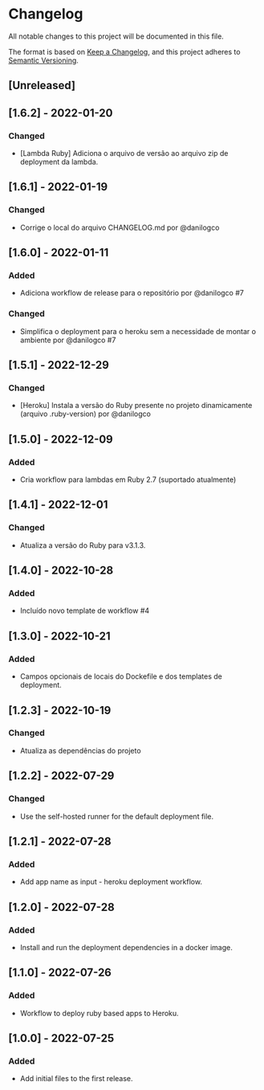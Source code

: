 # Changelog

All notable changes to this project will be documented in this file.

The format is based on [Keep a Changelog](https://keepachangelog.com/en/1.0.0/),
and this project adheres to [Semantic Versioning](https://semver.org/spec/v2.0.0.html).

## [Unreleased]

## [1.6.2] - 2022-01-20

### Changed

- [Lambda Ruby] Adiciona o arquivo de versão ao arquivo zip de deployment da lambda.

## [1.6.1] - 2022-01-19

### Changed

- Corrige o local do arquivo CHANGELOG.md por @danilogco

## [1.6.0] - 2022-01-11

### Added

- Adiciona workflow de release para o repositório por @danilogco #7

### Changed

- Simplifica o deployment para o heroku sem a necessidade de montar o ambiente por @danilogco #7

## [1.5.1] - 2022-12-29

### Changed

- [Heroku] Instala a versão do Ruby presente no projeto dinamicamente (arquivo .ruby-version) por @danilogco

## [1.5.0] - 2022-12-09

### Added

- Cria workflow para lambdas em Ruby 2.7 (suportado atualmente)

## [1.4.1] - 2022-12-01

### Changed

- Atualiza a versão do Ruby para v3.1.3.

## [1.4.0] - 2022-10-28

### Added

- Incluído novo template de workflow #4

## [1.3.0] - 2022-10-21

### Added

- Campos opcionais de locais do Dockefile e dos templates de deployment.

## [1.2.3] - 2022-10-19

### Changed

- Atualiza as dependências do projeto

## [1.2.2] - 2022-07-29

### Changed

- Use the self-hosted runner for the default deployment file.

## [1.2.1] - 2022-07-28

### Added

- Add app name as input - heroku deployment workflow.

## [1.2.0] - 2022-07-28

### Added

- Install and run the deployment dependencies in a docker image.

## [1.1.0] - 2022-07-26

### Added

- Workflow to deploy ruby based apps to Heroku.

## [1.0.0] - 2022-07-25

### Added

- Add initial files to the first release.
